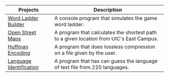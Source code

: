 | Projects | Description |
| --- | --- |
| [Word Ladder Builder](https://github.com/HelmerAGomez/Word-Ladder-Builder.git) | A console program that simulates the game word ladder. |
| [Open Street Maps](https://github.com/HelmerAGomez/Open-Street-Maps.git) |A program that calculates the shortest path to a given location from UIC's East Campus. |
| [Huffman Encoding](https://github.com/HelmerAGomez/Huffman-Encoding.git) | A program that does lossless compression on a file given by the user. |
| [Language Identification](https://github.com/HelmerAGomez/Language-Identification.git)| A program that has can guess the language of text file from 220 languages. |
